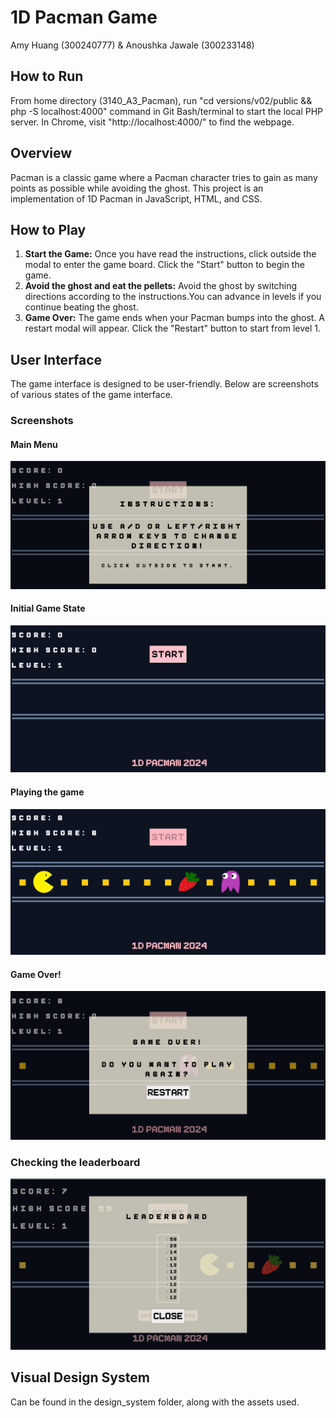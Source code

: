 # 1D Pacman Game
Amy Huang (300240777) & Anoushka Jawale (300233148)

## How to Run
From home directory (3140_A3_Pacman), run "cd versions/v02/public && php -S localhost:4000" command in Git Bash/terminal to start the local PHP server. In Chrome, visit "http://localhost:4000/" to find the webpage.

## Overview
Pacman is a classic game where a Pacman character tries to gain as many points as possible while avoiding the ghost. This project is an implementation of 1D Pacman in JavaScript, HTML, and CSS.

## How to Play
1. **Start the Game:** Once you have read the instructions, click outside the modal to enter the game board. Click the "Start" button to begin the game.
2. **Avoid the ghost and eat the pellets:** Avoid the ghost by switching directions according to the instructions.You can advance in levels if you continue beating the ghost.
3. **Game Over:** The game ends when your Pacman bumps into the ghost. A restart modal will appear. Click the "Restart" button to start from level 1.

## User Interface
The game interface is designed to be user-friendly. Below are screenshots of various states of the game interface.

### Screenshots
#### Main Menu
![Main Menu](versions/v02/docs/design_system/main_menu_instructions.png)

#### Initial Game State
![Initial Game State](versions/v02/docs/design_system/initial_game_state.png)

#### Playing the game
![Gameplay](versions/v02/docs/design_system/gameplay.png)

#### Game Over!
![Game Over](versions/v02/docs/design_system/game_over.png)

### Checking the leaderboard
![Leaderboard](versions/v02/docs/design_system/leaderboard_design.png)

## Visual Design System
Can be found in the design_system folder, along with the assets used.
